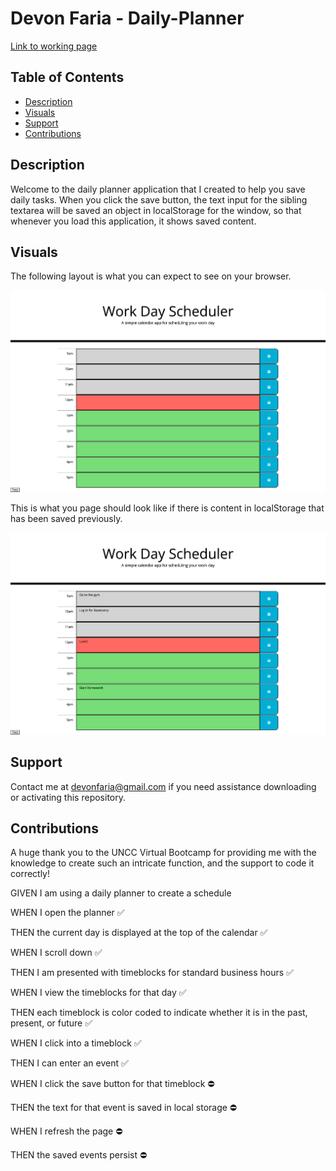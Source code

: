 # Devon Faria - Daily-Planner

[Link to working page](https://devonfaria.github.io/devon-daily-planner/)

## Table of Contents

* [Description](#description)
* [Visuals](#visuals)
* [Support](#Support)
* [Contributions](#contributions)

## Description

Welcome to the daily planner application that I created to help you save daily tasks. When you click the save button, the text input for the sibling textarea will be saved an object in localStorage for the window, so that whenever you load this application, it shows saved content.

## Visuals

The following layout is what you can expect to see on your browser.

![alt text](./assets/images/Work-Day-Scheduler-start.png)

This is what you page should look like if there is content in localStorage that has been saved previously.

![alt text](./assets/images/Work-Day-Scheduler-filled.png)

## Support

Contact me at devonfaria@gmail.com if you need assistance downloading or activating this repository.

## Contributions

A huge thank you to the UNCC Virtual Bootcamp for providing me with the knowledge to create such an intricate function, and the support to code it correctly!

GIVEN I am using a daily planner to create a schedule

WHEN I open the planner ✅

THEN the current day is displayed  at the top of the calendar ✅

WHEN I scroll down ✅

THEN I am presented with timeblocks for standard business hours ✅

WHEN I view the timeblocks for that day ✅

THEN each timeblock is color coded to indicate whether it is in the past, present, or future ✅

WHEN I click into a timeblock ✅

THEN I can enter an event ✅

WHEN I click the save button for that timeblock ⛔

THEN the text for that event is saved in local storage ⛔

WHEN I refresh the page ⛔

THEN the saved events persist ⛔